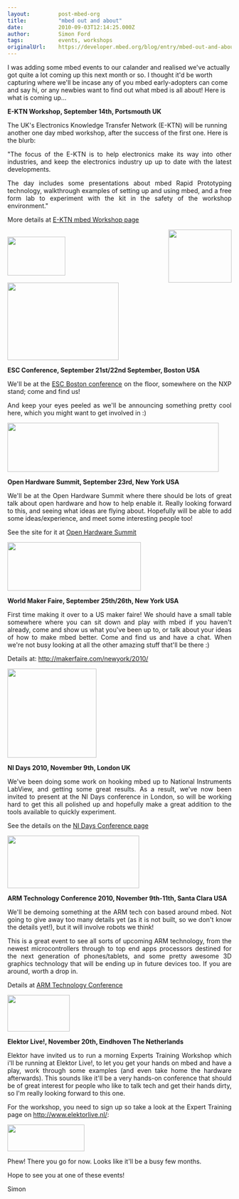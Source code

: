 ```yaml
---
layout:         post-mbed-org
title:          "mbed out and about"
date:           2010-09-03T12:14:25.000Z
author:         Simon Ford
tags:           events, workshops
originalUrl:    https://developer.mbed.org/blog/entry/mbed-out-and-about1/
---
```


<p>I was adding some mbed events to our calander and realised we&apos;ve
  actually got quite a lot coming up this next month or so. I thought it&apos;d
  be worth capturing where we&apos;ll be incase any of you mbed early-adopters
  can come and say hi, or any newbies want to find out what mbed is all about!
  Here is what is coming up...</p>
<p><strong>E-KTN Workshop, September 14th, Portsmouth UK</strong>
</p>
<p>The UK&apos;s Electronics Knowledge Transfer Network (E-KTN) will be running
  another one day mbed workshop, after the success of the first one. Here
  is the blurb:</p>
<p style="text-align: justify;">&quot;The focus of the E-KTN is to help electronics make its way into
  other industries, and keep the electronics industry up up to date with
  the latest developments.</p>
<p style="text-align: justify;">The day includes some presentations about mbed Rapid Prototyping technology,
  walkthrough examples of setting up and using mbed, and a free form lab
  to experiment with the kit in the safety of the workshop environment.&quot;</p>
<p
style="text-align: justify;">More details at <a href="http://www.electronics-ktn.com/tabid/1338/default.aspx?article=Rapid+Prototyping+with+32bit+Microcontrollers+Portsmouth%201563">E-KTN mbed Workshop page</a>
  </p>
  <p style="text-align: justify;">
    <img alt="" height="87" src="http://mbed.org/media/uploads/chris/ektn_chip.gif"
    style="vertical-align: middle;" width="130">
    <img alt="" height="119" src="http://www.electronics-ktn.com/Portals/0/Content/embedded/Events/mbed%20workshop/PortsUniLogo.gif"
    style="vertical-align: middle;" width="142">
    <img alt="" height="174" src="http://www.electronics-ktn.com/Portals/0/Content/embedded/Events/mbed%20workshop/Free%20Stuff.jpg"
    style="vertical-align: middle;" width="250">
  </p>
  <p style="text-align: justify;"><strong>ESC Conference, September 21st/22nd September, Boston USA</strong>
  </p>
  <p style="text-align: justify;">We&apos;ll be at the <a href="http://esc-boston.techinsightsevents.com/">ESC Boston conference</a> on
    the floor, somewhere on the NXP stand; come and find us!</p>
  <p style="text-align: justify;">And keep your eyes peeled as we&apos;ll be announcing something pretty
    cool here, which you might want to get involved in :)</p>
  <p style="text-align: justify;">
    <img alt="" height="110" src="http://mbed.org/media/uploads/simon/boston-header.png"
    width="475">
  </p>
  <p style="text-align: justify;"><strong>Open Hardware Summit, September 23rd, New York USA</strong>
  </p>
  <p style="text-align: justify;">We&apos;ll be at the Open Hardware Summit where there should be lots of
    great talk about open hardware and how to help enable it. Really looking
    forward to this, and seeing what ideas are flying about. Hopefully will
    be able to add some ideas/experience, and meet some interesting people
    too!</p>
  <p style="text-align: justify;">See the site for it at <a href="http://www.openhardwaresummit.org/">Open Hardware Summit</a>
  </p>
  <p style="text-align: justify;">
    <img alt="" height="109" src="http://mbed.org/media/uploads/simon/ohs_logo-300x109.jpg"
    width="300">
  </p>
  <p style="text-align: justify;"><strong>World Maker Faire, September 25th/26th, New York USA</strong>
  </p>
  <p style="text-align: justify;">First time making it over to a US maker faire! We should have a small
    table somewhere where you can sit down and play with mbed if you haven&apos;t
    already, come and show us what you&apos;ve been up to, or talk about your
    ideas of how to make mbed better. Come and find us and have a chat. When
    we&apos;re not busy looking at all the other amazing stuff that&apos;ll
    be there :)</p>
  <p style="text-align: justify;">Details at:&#xA0;<a href="http://makerfaire.com/newyork/2010/">http://makerfaire.com/newyork/2010/</a>
  </p>
  <p style="text-align: justify;">
    <img alt="" height="200" src="http://mbed.org/media/uploads/simon/newyork_2010_badge_200x200.jpg"
    width="200">
  </p>
  <p style="text-align: justify;"><strong>NI Days 2010, November 9th, London UK</strong>
  </p>
  <p style="text-align: justify;">We&apos;ve been doing some work on hooking mbed up to National Instruments
    LabView, and getting some great results. As a result, we&apos;ve now been
    invited to present at the NI Days conference in London, so will be working
    hard to get this all polished up and hopefully make a great addition to
    the tools available to quickly experiment.</p>
  <p style="text-align: justify;">See the details on the&#xA0;<a href="http://digital.ni.com/worldwide/uk.nsf/web/all/EA5F85A548F3374280256E3500564578">NI Days Conference page</a>
  </p>
  <p style="text-align: justify;">
    <img alt="" height="118" src="http://mbed.org/media/uploads/simon/nidays-2010_4c-logo.jpg"
    width="296">
  </p>
  <p style="text-align: justify;"><strong>ARM Technology Conference 2010, November 9th-11th, Santa Clara USA</strong>
  </p>
  <p style="text-align: justify;">We&apos;ll be demoing something at the ARM tech con based around mbed.
    Not going to give away too many details yet (as it is not built, so we
    don&apos;t know the details yet!), but it will involve robots we think!</p>
  <p
  style="text-align: justify;">This is a great event to see all sorts of upcoming ARM technology, from
    the newest microcontrollers through to top end apps processors destined
    for the next generation of phones/tablets, and some pretty awesome 3D graphics
    technology that will be ending up in future devices too. If you are around,
    worth a drop in.</p>
    <p style="text-align: justify;">Details at <a href="http://vault.eetimes.com/armconference/">ARM Technology Conference</a>
    </p>
    <p style="text-align: justify;">
      <img alt="" height="82" src="http://mbed.org/media/uploads/simon/arm-techcon10_launch_box.jpg"
      width="140">
    </p>
    <p style="text-align: justify;"><strong>Elektor Live!, November 20th, Eindhoven The Netherlands</strong>
    </p>
    <p style="text-align: justify;">Elektor have invited us to run a morning Experts Training Workshop which
      i&apos;ll be running at Elektor Live!, to let you get your hands on mbed
      and have a play, work through some examples (and even take home the hardware
      afterwards). This sounds like it&apos;ll be a very hands-on conference
      that should be of great interest for people who like to talk tech and get
      their hands dirty, so I&apos;m really looking forward to this one.</p>
    <p
    style="text-align: justify;">For the workshop, you need to sign up so take a look at the Expert Training
      page on <a href="http://www.elektorlive.nl/">http://www.elektorlive.nl/</a>:</p>
      <p
      style="text-align: justify;">
        <img alt="" height="60" src="http://mbed.org/media/uploads/simon/banner_elektorlive2010.gif"
        width="173">
        </p>
        <p style="text-align: justify;">Phew! There you go for now. Looks like it&apos;ll be a busy few months.</p>
        <p
        style="text-align: justify;">Hope to see you at one of these events!</p>
          <p style="text-align: justify;">Simon</p>
